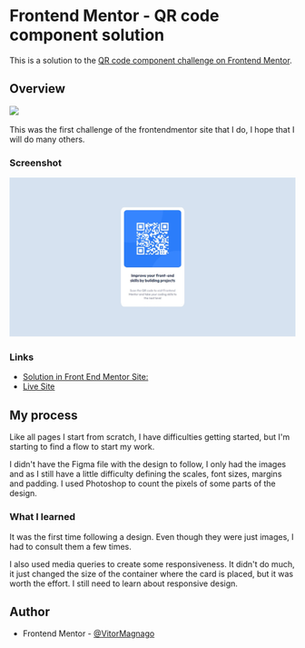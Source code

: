 # Frontend Mentor - QR code component solution

This is a solution to the [QR code component challenge on Frontend Mentor](https://www.frontendmentor.io/challenges/qr-code-component-iux_sIO_H).

## Overview

 <img src="https://skillicons.dev/icons?i=html,css,vscode,git,github," />

This was the first challenge of the frontendmentor site that I do, I hope that I will do many others.

### Screenshot

![](images/solution-qrcode.jpg)

### Links

- [Solution in Front End Mentor Site:](https://www.frontendmentor.io/solutions/qr-code-component-5neH5vp_Ms)
- [Live Site](https://vitormagnago.github.io/qr-code-component-main/)

## My process

Like all pages I start from scratch, I have difficulties getting started, but I'm starting to find a flow to start my work.

I didn't have the Figma file with the design to follow, I only had the images and as I still have a little difficulty defining the scales, font sizes, margins and padding. I used Photoshop to count the pixels of some parts of the design.

### What I learned

It was the first time following a design. Even though they were just images, I had to consult them a few times.

I also used media queries to create some responsiveness. It didn't do much, it just changed the size of the container where the card is placed, but it was worth the effort. I still need to learn about responsive design.

## Author

- Frontend Mentor - [@VitorMagnago](https://www.frontendmentor.io/profile/VitorMagnago)
